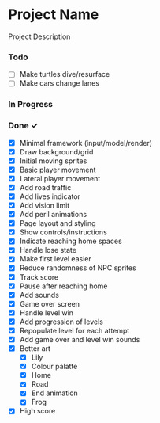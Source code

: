 # Project Name

Project Description

### Todo

- [ ] Make turtles dive/resurface  
- [ ] Make cars change lanes  

### In Progress

### Done ✓

- [x] Minimal framework (input/model/render)  
- [x] Draw background/grid  
- [x] Initial moving sprites  
- [x] Basic player movement  
- [x] Lateral player movement  
- [x] Add road traffic  
- [x] Add lives indicator  
- [x] Add vision limit  
- [x] Add peril animations  
- [x] Page layout and styling  
- [x] Show controls/instructions  
- [x] Indicate reaching home spaces
- [x] Handle lose state  
- [x] Make first level easier
- [x] Reduce randomness of NPC sprites
- [x] Track score
- [x] Pause after reaching home
- [x] Add sounds  
- [x] Game over screen  
- [x] Handle level win  
- [x] Add progression of levels  
- [x] Repopulate level for each attempt
- [x] Add game over and level win sounds
- [x] Better art  
  - [x] Lily
  - [x] Colour palatte
  - [x] Home
  - [x] Road
  - [x] End animation
  - [x] Frog
- [x] High score